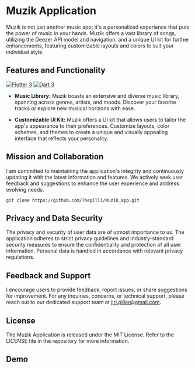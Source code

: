 # Muzik Application

Muzik is not just another music app; it's a personalized experience that puts the power of music in your hands. Muzik offers a vast library of songs, utilizing the Deezer API model and navigation, and a unique UI kit for further enhancements, featuring customizable layouts and colors to suit your individual style.

## Features and Functionality

[![Flutter 3](https://img.shields.io/badge/Flutter-3.10-02569b.svg?style=flat-square&logo=flutter&logoColor=13b9fd)](https://flutter.dev/)
[![Dart 3](https://img.shields.io/badge/Dart-3.0-0175c2.svg?style=flat-square&logo=dart&logoColor=13b9fd)](https://dart.dev/)

- **Music Library:**
  Muzik boasts an extensive and diverse music library, spanning across genres, artists, and moods. Discover your favorite tracks or explore new musical horizons with ease.

- **Customizable UI Kit:**
  Muzik offers a UI kit that allows users to tailor the app's appearance to their preferences. Customize layouts, color schemes, and themes to create a unique and visually appealing interface that reflects your personality.

## Mission and Collaboration

I am committed to maintaining the application's integrity and continuously updating it with the latest information and features. We actively seek user feedback and suggestions to enhance the user experience and address evolving needs.

```
git clone https://github.com/Thepilli/Muzik_app.git
```

## Privacy and Data Security

The privacy and security of user data are of utmost importance to us. The application adheres to strict privacy guidelines and industry-standard security measures to ensure the confidentiality and protection of all user information. Personal data is handled in accordance with relevant privacy regulations.

## Feedback and Support

I encourage users to provide feedback, report issues, or share suggestions for improvement. For any inquiries, concerns, or technical support, please reach out to our dedicated support team at jiri.pillar@gmail.com.

## License

The Muzik Application is released under the MIT License. Refer to the LICENSE file in the repository for more information.

## Demo
